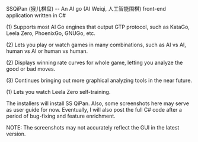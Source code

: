 SSQiPan (猴儿棋盘) -- An AI go (AI Weiqi, 人工智能围棋) front-end application written in C#

(1) Supports most AI Go engines that output GTP protocol, such as KataGo, Leela Zero, PhoenixGo, GNUGo, etc.

(2) Lets you play or watch games in many combinations, such as AI vs AI, human vs AI or human vs human.

(2) Displays winning rate curves for whole game, letting you analyze the good or bad moves.

(3) Continues bringing out more graphical analyzing tools in the near future.

(1) Lets you watch Leela Zero self-training.

The installers will install SS QiPan. Also, some screenshots here may serve as user guide for now. Eventually, I will also post the full C# code after a period of bug-fixing and feature enrichment.


NOTE: The screenshots may not accurately reflect the GUI in the latest version.
